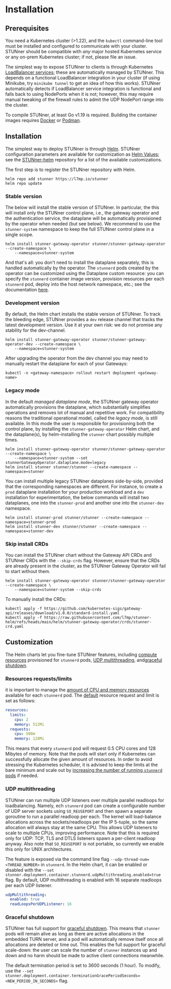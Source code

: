 # Installation

## Prerequisites

You need a Kubernetes cluster (>1.22), and the `kubectl` command-line tool must be installed and configured to communicate with your cluster. STUNner should be compatible with *any* major hosted Kubernetes service or any on-prem Kubernetes cluster; if not, please file an issue.

The simplest way to expose STUNner to clients is through Kubernetes [LoadBalancer services](https://kubernetes.io/docs/tasks/access-application-cluster/create-external-load-balancer); these are automatically managed by STUNner. This depends on a functional LoadBalancer integration in your cluster (if using Minikube, try `minikube tunnel` to get an idea of how this works). STUNner automatically detects if LoadBalancer service integration is functional and falls back to using NodePorts when it is not; however, this may require manual tweaking of the firewall rules to admit the UDP NodePort range into the cluster.

To compile STUNner, at least Go v1.19 is required. Building the container images requires [Docker](https://docker.io) or [Podman](https://podman.io).

## Installation

The simplest way to deploy STUNner is through [Helm](https://helm.sh). STUNner configuration parameters are available for customization as [Helm Values](https://helm.sh/docs/chart_template_guide/values_files); see the [STUNner-helm](https://github.com/l7mp/stunner-helm) repository for a list of the available customizations.

The first step is to register the STUNner repository with Helm.

```console
helm repo add stunner https://l7mp.io/stunner
helm repo update
```

### Stable version

The below will install the stable version of STUNner. In particular, the this will install only the STUNner control plane, i.e., the gateway operator and the authentication service, the dataplane will be automatically provisioned by the operator when needed (but see below). We recommend to use the `stunner-system` namespace to keep the full STUNner control plane in a single scope.

```console
helm install stunner-gateway-operator stunner/stunner-gateway-operator --create-namespace \
    --namespace=stunner-system
```

And that's all: you don't need to install the dataplane separately, this is handled automatically by the operator.  The `stunnerd` pods created by the operator can be customized using the Dataplane custom resource: you can specify the `stunnerd` container image version, provision resources per each `stunnerd` pod, deploy into the host network namespace, etc.; see the documentation [here](https://pkg.go.dev/github.com/l7mp/stunner-gateway-operator/api/v1#DataplaneSpec).

### Development version

By default, the Helm chart installs the stable version of STUNner. To track the bleeding edge, STUNner provides a `dev` release channel that tracks the latest development version. Use it at your own risk: we do not promise any stability for the dev-channel.

```console
helm install stunner-gateway-operator stunner/stunner-gateway-operator-dev --create-namespace \
    --namespace=stunner-system
```

After upgrading the operator from the dev channel you may need to manually restart the dataplane
for each of your Gateways:

```console
kubectl -n <gateway-namespace> rollout restart deployment <gateway-name>
```

### Legacy mode

In the default *managed dataplane mode*, the STUNner gateway operator automatically provisions the dataplane, which substantially simplifies operations and removes lot of manual and repetitive work. For compatibility reasons the traditional operational model, called the *legacy mode*, is still available. In this mode the user is responsible for provisioning both the control plane, by installing the `stunner-gateway-operator` Helm chart, and the dataplane(s), by helm-installing the `stunner` chart possibly multiple times.

```console
helm install stunner-gateway-operator stunner/stunner-gateway-operator --create-namespace \
    --namespace=stunner-system --set stunnerGatewayOperator.dataplane.mode=legacy
helm install stunner stunner/stunner --create-namespace --namespace=stunner
```

You can install multiple legacy STUNner dataplanes side-by-side, provided that the corresponding namespaces are different. For instance, to create a `prod` dataplane installation for your production workload and a `dev` installation for experimentation, the below commands will install two dataplanes, one into the `stunner-prod` and another one into the `stunner-dev` namespace.

```console
helm install stunner-prod stunner/stunner --create-namespace --namespace=stunner-prod
helm install stunner-dev stunner/stunner --create-namespace --namespace=stunner-dev
```

### Skip install CRDs

You can install the STUNner chart without the Gateway API CRDs and STUNner CRDs with the `--skip-crds` flag. However, ensure that the CRDs are already present in the cluster, as the STUNner Gateway Operator will fail to start without them.

```console
helm install stunner-gateway-operator stunner/stunner-gateway-operator --create-namespace \
    --namespace=stunner-system --skip-crds
```

To manually install the CRDs:

```console
kubectl apply -f https://github.com/kubernetes-sigs/gateway-api/releases/download/v1.0.0/standard-install.yaml
kubectl apply -f https://raw.githubusercontent.com/l7mp/stunner-helm/refs/heads/main/helm/stunner-gateway-operator/crds/stunner-crd.yaml
```

## Customization

The Helm charts let you fine-tune STUNner features, including [compute resources](#resources) provisioned for `stunnerd` pods, [UDP multithreading](#udp-multithreading), and[graceful shutdown](#graceful-shutdown).

### Resources requests/limits

it is important to manage the [amount of CPU and memory resources](https://kubernetes.io/docs/concepts/configuration/manage-resources-containers) available for each `stunnerd` pod.  The [default](https://github.com/l7mp/stunner-helm/blob/main/helm/stunner-gateway-operator/values.yaml) resource request and limit is set as follows:

```yaml
resources:
  limits:
    cpu: 2
    memory: 512Mi
  requests:
    cpu: 500m
    memory: 128Mi
``` 

This means that every `stunnerd` pod will request 0.5 CPU cores and 128 Mibytes of memory. Note that the pods will start only if Kubernetes can successfully allocate the given amount of resources. In order to avoid stressing the Kubernetes scheduler, it is advised to keep the limits at the bare minimum and scale out by [increasing the number of running `stunnerd` pods](SCALING.md) if needed.

### UDP multithreading

STUNner can run multiple UDP listeners over multiple parallel readloops for loadbalancing. Namely, ech `stunnerd` pod can create a configurable number of UDP server sockets using `SO_REUSEPORT` and then spawn a separate goroutine to run a parallel readloop per each. The kernel will load-balance allocations across the sockets/readloops per the IP 5-tuple, so the same allocation will always stay at the same CPU. This allows UDP listeners to scale to multiple CPUs, improving performance. Note that this is required only for UDP: TCP, TLS and DTLS listeners spawn a per-client readloop anyway. Also note that `SO_REUSEPORT` is not portable, so currently we enable this only for UNIX architectures.

The feature is exposed via the command line flag `--udp-thread-num=<THREAD_NUMBER>` in `stunnerd`. In the Helm chart, it can be enabled or disabled with the `--set stunner.deployment.container.stunnerd.udpMultithreading.enabled=true` flag. By default, UDP multithreading is enabled with 16 separate readloops per each UDP listener.

```yaml
udpMultithreading:
  enabled: true
  readLoopsPerUDPListener: 16
```

### Graceful shutdown

STUNner has full support for [graceful shutdown](SCALING.md). This means that `stunner` pods will remain alive as long as there are active allocations in the embedded TURN server, and a pod will automatically remove itself once all allocations are deleted or time out. This enables the full support for graceful scale-down: the user can scale the number of `stunner` instances up and down and no harm should be made to active client connections meanwhile.

The default termination period is set to 3600 seconds (1 hour). To modify, use the `--set stunner.deployment.container.terminationGracePeriodSeconds=<NEW_PERIOD_IN_SECONDS>` flag.
